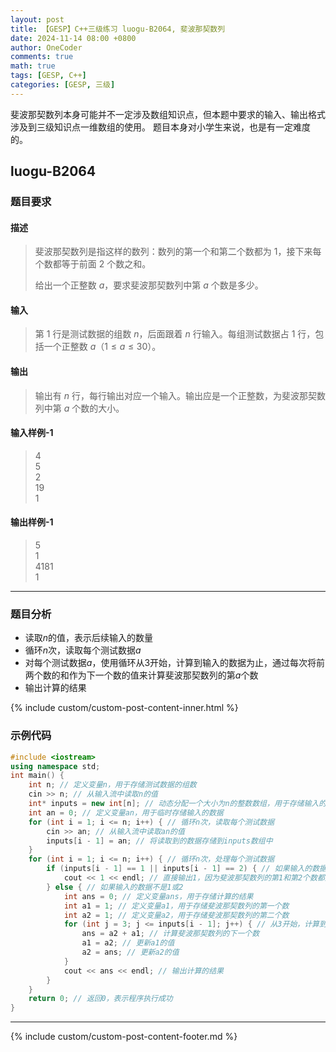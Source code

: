 ```yaml
---
layout: post
title: 【GESP】C++三级练习 luogu-B2064, 斐波那契数列
date: 2024-11-14 08:00 +0800
author: OneCoder
comments: true
math: true
tags: [GESP, C++]
categories: [GESP, 三级]
---
```

斐波那契数列本身可能并不一定涉及数组知识点，但本题中要求的输入、输出格式涉及到三级知识点一维数组的使用。
题目本身对小学生来说，也是有一定难度的。

<!--more-->

## luogu-B2064

### 题目要求

#### 描述

>斐波那契数列是指这样的数列：数列的第一个和第二个数都为 $1$，接下来每个数都等于前面 $2$ 个数之和。
>
>给出一个正整数 $a$，要求斐波那契数列中第 $a$ 个数是多少。

#### 输入

>第 $1$ 行是测试数据的组数 $n$，后面跟着 $n$ 行输入。每组测试数据占 $1$ 行，包括一个正整数 $a$（$1 \leq a \leq 30$）。

#### 输出

>输出有 $n$ 行，每行输出对应一个输入。输出应是一个正整数，为斐波那契数列中第 $a$ 个数的大小。

#### 输入样例-1

>4  
>5  
>2  
>19  
>1

#### 输出样例-1

>5  
>1  
>4181  
>1

---

### 题目分析

- 读取$n$的值，表示后续输入的数量
- 循环$n$次，读取每个测试数据$a$
- 对每个测试数据$a$，使用循环从3开始，计算到输入的数据为止，通过每次将前两个数的和作为下一个数的值来计算斐波那契数列的第$a$个数
- 输出计算的结果

{% include custom/custom-post-content-inner.html %}

### 示例代码

```cpp
#include <iostream>
using namespace std;
int main() {
    int n; // 定义变量n，用于存储测试数据的组数
    cin >> n; // 从输入流中读取n的值
    int* inputs = new int[n]; // 动态分配一个大小为n的整数数组，用于存储输入的数据
    int an = 0; // 定义变量an，用于临时存储输入的数据
    for (int i = 1; i <= n; i++) { // 循环n次，读取每个测试数据
        cin >> an; // 从输入流中读取an的值
        inputs[i - 1] = an; // 将读取到的数据存储到inputs数组中
    }
    for (int i = 1; i <= n; i++) { // 循环n次，处理每个测试数据
        if (inputs[i - 1] == 1 || inputs[i - 1] == 2) { // 如果输入的数据是1或2
            cout << 1 << endl; // 直接输出1，因为斐波那契数列的第1和第2个数都是1
        } else { // 如果输入的数据不是1或2
            int ans = 0; // 定义变量ans，用于存储计算的结果
            int a1 = 1; // 定义变量a1，用于存储斐波那契数列的第一个数
            int a2 = 1; // 定义变量a2，用于存储斐波那契数列的第二个数
            for (int j = 3; j <= inputs[i - 1]; j++) { // 从3开始，计算到输入的数据为止
                ans = a2 + a1; // 计算斐波那契数列的下一个数
                a1 = a2; // 更新a1的值
                a2 = ans; // 更新a2的值
            }
            cout << ans << endl; // 输出计算的结果
        }
    }
    return 0; // 返回0，表示程序执行成功
}
```

---
{% include custom/custom-post-content-footer.md %}
